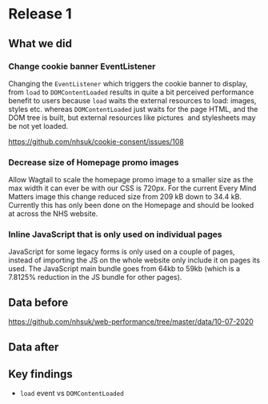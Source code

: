 # Release 1

## What we did

### Change cookie banner EventListener

Changing the `EventListener` which triggers the cookie banner to display, from `load` to `DOMContentLoaded` results in quite a bit perceived performance benefit to users because `load` waits the external resources to load: images, styles etc. whereas `DOMContentLoaded` just waits for the page HTML, and the DOM tree is built, but external resources like pictures <img> and stylesheets may be not yet loaded.

https://github.com/nhsuk/cookie-consent/issues/108

### Decrease size of Homepage promo images

Allow Wagtail to scale the homepage promo image to a smaller size as the max width it can ever be with our CSS is 720px. For the current Every Mind Matters image this change reduced size from 209 kB down to 34.4 kB. Currently this has only been done on the Homepage and should be looked at across the NHS website. 

### Inline JavaScript that is only used on individual pages

JavaScript for some legacy forms is only used on a couple of pages, instead of importing the JS on the whole website only include it on pages its used. The JavaScript main bundle goes from 64kb to 59kb (which is a 7.8125% reduction in the JS bundle for other pages).

## Data before

https://github.com/nhsuk/web-performance/tree/master/data/10-07-2020

## Data after

## Key findings

- `load` event vs `DOMContentLoaded`

